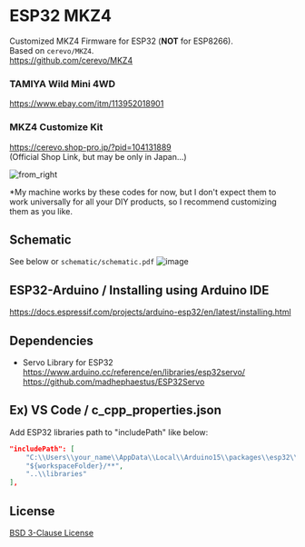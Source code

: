 # ESP32 MKZ4
Customized MKZ4 Firmware for ESP32 (**NOT** for ESP8266).  
Based on `cerevo/MKZ4`.  
https://github.com/cerevo/MKZ4  

### TAMIYA Wild Mini 4WD
https://www.ebay.com/itm/113952018901

### MKZ4 Customize Kit
https://cerevo.shop-pro.jp/?pid=104131889  
(Official Shop Link, but may be only in Japan...)   

![from_right](https://user-images.githubusercontent.com/1344010/216854289-d87a9485-c47a-454f-ab21-436ccbc3e555.jpg)

*My machine works by these codes for now, but I don't expect them to work universally for all your DIY products, so I recommend customizing them as you like.


## Schematic
See below or `schematic/schematic.pdf`
![image](./schematic/schematic.png)


## ESP32-Arduino / Installing using Arduino IDE

https://docs.espressif.com/projects/arduino-esp32/en/latest/installing.html


## Dependencies

- Servo Library for ESP32
https://www.arduino.cc/reference/en/libraries/esp32servo/
https://github.com/madhephaestus/ESP32Servo


## Ex) VS Code / c_cpp_properties.json

Add ESP32 libraries path to "includePath" like below:

```.vscode/c_cpp_properties.json
"includePath": [
    "C:\\Users\\your_name\\AppData\\Local\\Arduino15\\packages\\esp32\\hardware\\esp32\\2.0.2\\libraries",
    "${workspaceFolder}/**",
    "..\\libraries"
],
```


## License

[BSD 3-Clause License](https://opensource.org/licenses/BSD-3-Clause)
